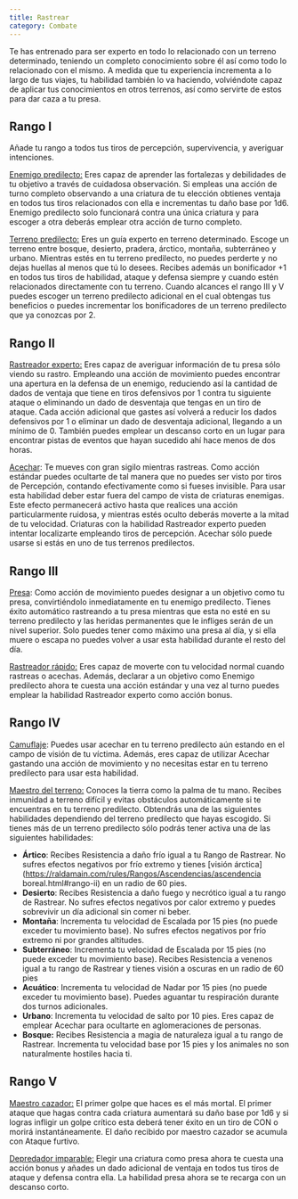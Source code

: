 ```yaml
---
title: Rastrear
category: Combate
---
```


Te has entrenado para ser experto en todo lo relacionado con un terreno determinado, teniendo un completo conocimiento sobre él así como todo lo relacionado con el mismo. A medida que tu experiencia incrementa a lo largo de tus viajes, tu habilidad también lo va haciendo, volviéndote capaz de aplicar tus conocimientos en otros terrenos, así como servirte de estos para dar caza a tu presa.

## Rango I

Añade tu rango a todos tus tiros de percepción, supervivencia, y averiguar intenciones.

<u>Enemigo predilecto:</u> Eres capaz de aprender las fortalezas y debilidades de tu objetivo a través de cuidadosa observación. Si empleas una acción de turno completo observando a una criatura de tu elección obtienes ventaja en todos tus tiros relacionados con ella e incrementas tu daño base por 1d6. Enemigo predilecto solo funcionará contra una única criatura y para escoger a otra deberás emplear otra acción de turno completo.

<u>Terreno predilecto:</u> Eres un guía experto en terreno determinado. Escoge un terreno entre bosque, desierto, pradera, árctico, montaña, subterráneo y urbano. Mientras estés en tu terreno predilecto, no puedes perderte y no dejas huellas al menos que tú lo desees. Recibes además un bonificador +1 en todos tus tiros de habilidad, ataque y defensa siempre y cuando estén relacionados directamente con tu terreno. Cuando alcances el rango III y V puedes escoger un terreno predilecto adicional en el cual obtengas tus beneficios o puedes incrementar los bonificadores de un terreno predilecto que ya conozcas por 2.

## Rango II

<u>Rastreador experto:</u> Eres capaz de averiguar información de tu presa sólo viendo su rastro. Empleando una acción de movimiento puedes encontrar una apertura en la defensa de un enemigo, reduciendo así la cantidad de dados de ventaja que tiene en tiros defensivos por 1 contra tu siguiente ataque o eliminando un dado de desventaja que tengas en un tiro de ataque. Cada acción adicional que gastes así volverá a reducir los dados defensivos por 1 o eliminar un dado de desventaja adicional, llegando a un mínimo de 0. También puedes emplear un descanso corto en un lugar para encontrar pistas de eventos que hayan sucedido ahí hace menos de dos horas.

<u>Acechar</u>: Te mueves con gran sigilo mientras rastreas. Como acción estándar puedes ocultarte de tal manera que no puedes ser visto por tiros de Percepción, contando efectivamente como si fueses invisible. Para usar esta habilidad deber estar fuera del campo de vista de criaturas enemigas. Este efecto permanecerá activo hasta que realices una acción particularmente ruidosa, y mientras estés oculto deberás moverte a la mitad de tu velocidad. Criaturas con la habilidad Rastreador experto pueden intentar localizarte empleando tiros de percepción. Acechar sólo puede usarse si estás en uno de tus terrenos predilectos.

## Rango III

<u>Presa</u>: Como acción de movimiento puedes designar a un objetivo como tu presa, convirtiéndolo inmediatamente en tu enemigo predilecto. Tienes éxito automático rastreando a tu presa mientras que esta no esté en su terreno predilecto y las heridas permanentes que le infliges serán de un nivel superior. Solo puedes tener como máximo una presa al día, y si ella muere o escapa no puedes volver a usar esta habilidad durante el resto del día.

<u>Rastreador rápido:</u> Eres capaz de moverte con tu velocidad normal cuando rastreas o acechas. Además, declarar a un objetivo como Enemigo predilecto ahora te cuesta una acción estándar y una vez al turno puedes emplear la habilidad Rastreador experto como acción bonus.

## Rango IV

<u>Camuflaje</u>: Puedes usar acechar en tu terreno predilecto aún estando en el campo de visión de tu víctima. Además, eres capaz de utilizar Acechar gastando una acción de movimiento y no necesitas estar en tu terreno predilecto para usar esta habilidad.

<u>Maestro del terreno:</u> Conoces la tierra como la palma de tu mano. Recibes inmunidad a terreno difícil y evitas obstáculos automáticamente si te encuentras en tu terreno predilecto. Obtendrás una de las siguientes habilidades dependiendo del terreno predilecto que hayas escogido. Si tienes más de un terreno predilecto sólo podrás tener activa una de las siguientes habilidades:

- **Ártico**: Recibes Resistencia a daño frío igual a tu Rango de Rastrear. No sufres efectos negativos por frío extremo y tienes [visión árctica](https://raldamain.com/rules/Rangos/Ascendencias/ascendencia boreal.html#rango-ii) en un radio de 60 pies.
- **Desierto**: Recibes Resistencia a daño fuego y necrótico igual a tu rango de Rastrear. No sufres efectos negativos por calor extremo y puedes sobrevivir un día adicional sin comer ni beber. 
- **Montaña**: Incrementa tu velocidad de Escalada por 15 pies (no puede exceder tu movimiento base). No sufres efectos negativos por frío extremo ni por grandes altitudes.
- **Subterráneo**: Incrementa tu velocidad de Escalada por 15 pies (no puede exceder tu movimiento base). Recibes Resistencia a venenos igual a tu rango de Rastrear y tienes visión a oscuras en un radio de 60 pies
- **Acuático**: Incrementa tu velocidad de Nadar por 15 pies (no puede exceder tu movimiento base). Puedes aguantar tu respiración durante dos turnos adicionales.
- **Urbano**: Incrementa tu velocidad de salto por 10 pies. Eres capaz de emplear Acechar para ocultarte en aglomeraciones de personas.
- **Bosque:** Recibes Resistencia a magia de naturaleza igual a tu rango de Rastrear. Incrementa tu velocidad base por 15 pies y los animales no son naturalmente hostiles hacia ti.

## Rango V 

<u>Maestro cazador:</u> El primer golpe que haces es el más mortal. El primer ataque que hagas contra cada criatura aumentará su daño base por 1d6 y si logras infligir un golpe crítico esta deberá tener éxito en un tiro de CON o morirá instantáneamente. El daño recibido por maestro cazador se acumula con Ataque furtivo.

<u>Depredador imparable:</u> Elegir una criatura como presa ahora te cuesta una acción bonus y añades un dado adicional de ventaja en todos tus tiros de ataque y defensa contra ella. La habilidad presa ahora se te recarga con un descanso corto.